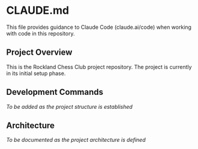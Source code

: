 # CLAUDE.md

This file provides guidance to Claude Code (claude.ai/code) when working with code in this repository.

## Project Overview

This is the Rockland Chess Club project repository. The project is currently in its initial setup phase.

## Development Commands

*To be added as the project structure is established*

## Architecture

*To be documented as the project architecture is defined*